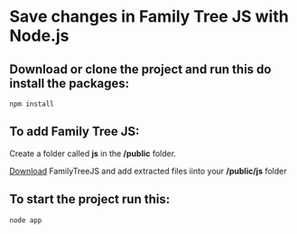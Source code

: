 # Save changes in Family Tree JS with Node.js

## Download or clone the project and run this do install the packages:
```
npm install
```

## To add <strong>Family Tree JS</strong>:
Create a folder called <strong>js</strong> in the <strong>/public</strong> folder.

[Download](https://familytreejs.balkan.app/js/get/free) FamilyTreeJS and add extracted files iinto your <strong>/public/js</strong> folder

## To start the project run this:
```
node app
```